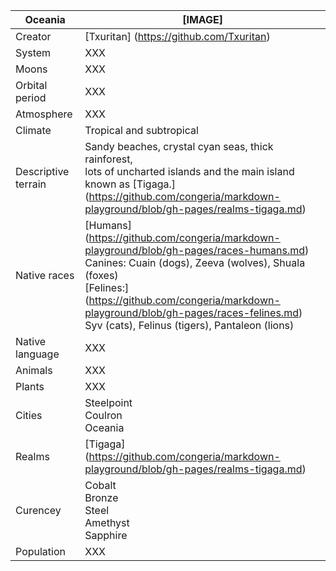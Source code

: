 Oceania        | [IMAGE]            
---------------|---------------
Creator | [Txuritan] (https://github.com/Txuritan)
System  | XXX     
Moons | XXX
Orbital period | XXX
Atmosphere | XXX
Climate | Tropical and subtropical
Descriptive terrain | Sandy beaches, crystal cyan seas, thick rainforest, <br/> lots of uncharted islands and the main island known as [Tigaga.] (https://github.com/congeria/markdown-playground/blob/gh-pages/realms-tigaga.md)
Native races |  [Humans] (https://github.com/congeria/markdown-playground/blob/gh-pages/races-humans.md) <br /> Canines: Cuain (dogs), Zeeva (wolves), Shuala (foxes) <br /> [Felines:] (https://github.com/congeria/markdown-playground/blob/gh-pages/races-felines.md) Syv (cats), Felinus (tigers), Pantaleon (lions)  
Native language | XXX
Animals | XXX
Plants | XXX
Cities | Steelpoint <br/> Coulron <br/> Oceania
Realms | [Tigaga] (https://github.com/congeria/markdown-playground/blob/gh-pages/realms-tigaga.md)
Curencey | Cobalt <br /> Bronze <br /> Steel <br /> Amethyst <br /> Sapphire
Population | XXX 




